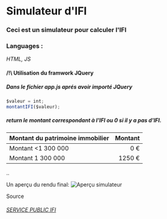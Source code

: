 # Simulateur d'IFI
### Ceci est un simulateur pour calculer l'IFI                                      
### Languages : 
*HTML, JS*
#### /!\ Utilisation du framwork JQuery

##### Dans le fichier app.js aprés avoir importé JQuery
```Javascript
$valeur = int;
montantIFI($valeur);
```
##### return le montant correspondant à l'IFI ou 0 si il y a pas d'IFI.


| Montant du patrimoine immobilier   | Montant  |
| ------------- | -----:|
| Montant <1 300 000 | 0 € |
| Montant 1 300 000 |   1250 € |
..

Un aperçu du rendu final:
![Aperçu simulateur](https://preview.ibb.co/drkJ6J/simulator_Capture.png)

Source
###### [ SERVICE PUBLIC IFI](https://www.service-public.fr/particuliers/vosdroits/F138)

